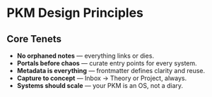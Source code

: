 # PKM Design Principles

## Core Tenets
- **No orphaned notes** — everything links or dies.
- **Portals before chaos** — curate entry points for every system.
- **Metadata is everything** — frontmatter defines clarity and reuse.
- **Capture to concept** — Inbox → Theory or Project, always.
- **Systems should scale** — your PKM is an OS, not a diary.
